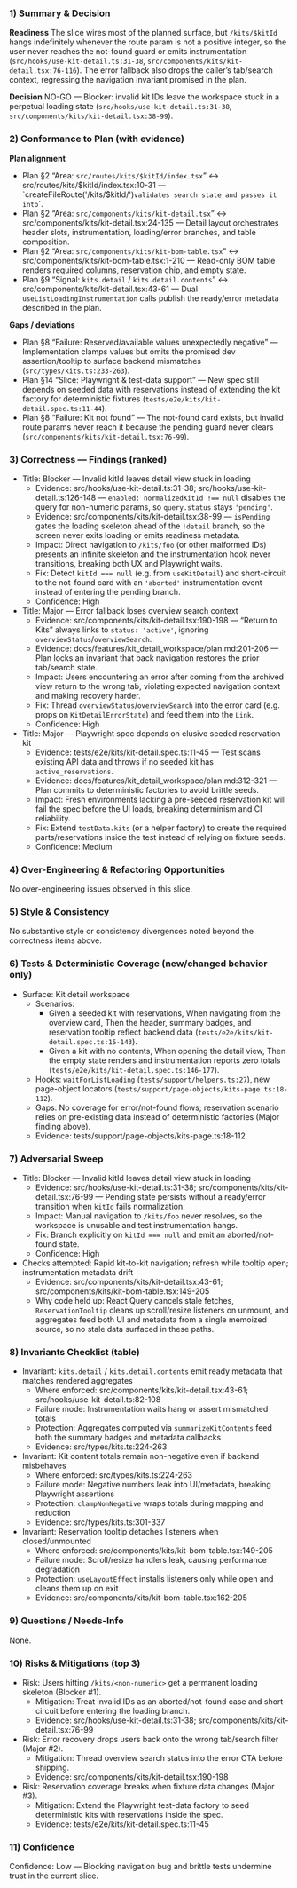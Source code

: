 ### 1) Summary & Decision
**Readiness**
The slice wires most of the planned surface, but `/kits/$kitId` hangs indefinitely whenever the route param is not a positive integer, so the user never reaches the not-found guard or emits instrumentation (`src/hooks/use-kit-detail.ts:31-38`, `src/components/kits/kit-detail.tsx:76-116`). The error fallback also drops the caller’s tab/search context, regressing the navigation invariant promised in the plan.

**Decision**
NO-GO — Blocker: invalid kit IDs leave the workspace stuck in a perpetual loading state (`src/hooks/use-kit-detail.ts:31-38`, `src/components/kits/kit-detail.tsx:38-99`).

### 2) Conformance to Plan (with evidence)
**Plan alignment**
- Plan §2 “Area: `src/routes/kits/$kitId/index.tsx`” ↔ src/routes/kits/$kitId/index.tsx:10-31 — `createFileRoute('/kits/$kitId/')` validates search state and passes it into `<KitDetail />`.
- Plan §2 “Area: `src/components/kits/kit-detail.tsx`” ↔ src/components/kits/kit-detail.tsx:24-135 — Detail layout orchestrates header slots, instrumentation, loading/error branches, and table composition.
- Plan §2 “Area: `src/components/kits/kit-bom-table.tsx`” ↔ src/components/kits/kit-bom-table.tsx:1-210 — Read-only BOM table renders required columns, reservation chip, and empty state.
- Plan §9 “Signal: `kits.detail` / `kits.detail.contents`” ↔ src/components/kits/kit-detail.tsx:43-61 — Dual `useListLoadingInstrumentation` calls publish the ready/error metadata described in the plan.

**Gaps / deviations**
- Plan §8 “Failure: Reserved/available values unexpectedly negative” — Implementation clamps values but omits the promised dev assertion/tooltip to surface backend mismatches (`src/types/kits.ts:233-263`).
- Plan §14 “Slice: Playwright & test-data support” — New spec still depends on seeded data with reservations instead of extending the kit factory for deterministic fixtures (`tests/e2e/kits/kit-detail.spec.ts:11-44`).
- Plan §8 “Failure: Kit not found” — The not-found card exists, but invalid route params never reach it because the pending guard never clears (`src/components/kits/kit-detail.tsx:76-99`).

### 3) Correctness — Findings (ranked)
- Title: Blocker — Invalid kitId leaves detail view stuck in loading
  - Evidence: src/hooks/use-kit-detail.ts:31-38; src/hooks/use-kit-detail.ts:126-148 — `enabled: normalizedKitId !== null` disables the query for non-numeric params, so `query.status` stays `'pending'`.
  - Evidence: src/components/kits/kit-detail.tsx:38-99 — `isPending` gates the loading skeleton ahead of the `!detail` branch, so the screen never exits loading or emits readiness metadata.
  - Impact: Direct navigation to `/kits/foo` (or other malformed IDs) presents an infinite skeleton and the instrumentation hook never transitions, breaking both UX and Playwright waits.
  - Fix: Detect `kitId === null` (e.g. from `useKitDetail`) and short-circuit to the not-found card with an `'aborted'` instrumentation event instead of entering the pending branch.
  - Confidence: High
- Title: Major — Error fallback loses overview search context
  - Evidence: src/components/kits/kit-detail.tsx:190-198 — “Return to Kits” always links to `status: 'active'`, ignoring `overviewStatus`/`overviewSearch`.
  - Evidence: docs/features/kit_detail_workspace/plan.md:201-206 — Plan locks an invariant that back navigation restores the prior tab/search state.
  - Impact: Users encountering an error after coming from the archived view return to the wrong tab, violating expected navigation context and making recovery harder.
  - Fix: Thread `overviewStatus`/`overviewSearch` into the error card (e.g. props on `KitDetailErrorState`) and feed them into the `Link`.
  - Confidence: High
- Title: Major — Playwright spec depends on elusive seeded reservation kit
  - Evidence: tests/e2e/kits/kit-detail.spec.ts:11-45 — Test scans existing API data and throws if no seeded kit has `active_reservations`.
  - Evidence: docs/features/kit_detail_workspace/plan.md:312-321 — Plan commits to deterministic factories to avoid brittle seeds.
  - Impact: Fresh environments lacking a pre-seeded reservation kit will fail the spec before the UI loads, breaking determinism and CI reliability.
  - Fix: Extend `testData.kits` (or a helper factory) to create the required parts/reservations inside the test instead of relying on fixture seeds.
  - Confidence: Medium

### 4) Over-Engineering & Refactoring Opportunities
No over-engineering issues observed in this slice.

### 5) Style & Consistency
No substantive style or consistency divergences noted beyond the correctness items above.

### 6) Tests & Deterministic Coverage (new/changed behavior only)
- Surface: Kit detail workspace
  - Scenarios:
    - Given a seeded kit with reservations, When navigating from the overview card, Then the header, summary badges, and reservation tooltip reflect backend data (`tests/e2e/kits/kit-detail.spec.ts:15-143`).
    - Given a kit with no contents, When opening the detail view, Then the empty state renders and instrumentation reports zero totals (`tests/e2e/kits/kit-detail.spec.ts:146-177`).
  - Hooks: `waitForListLoading` (`tests/support/helpers.ts:27`), new page-object locators (`tests/support/page-objects/kits-page.ts:18-112`).
  - Gaps: No coverage for error/not-found flows; reservation scenario relies on pre-existing data instead of deterministic factories (Major finding above).
  - Evidence: tests/support/page-objects/kits-page.ts:18-112

### 7) Adversarial Sweep
- Title: Blocker — Invalid kitId leaves detail view stuck in loading
  - Evidence: src/hooks/use-kit-detail.ts:31-38; src/components/kits/kit-detail.tsx:76-99 — Pending state persists without a ready/error transition when `kitId` fails normalization.
  - Impact: Manual navigation to `/kits/foo` never resolves, so the workspace is unusable and test instrumentation hangs.
  - Fix: Branch explicitly on `kitId === null` and emit an aborted/not-found state.
  - Confidence: High
- Checks attempted: Rapid kit-to-kit navigation; refresh while tooltip open; instrumentation metadata drift
  - Evidence: src/components/kits/kit-detail.tsx:43-61; src/components/kits/kit-bom-table.tsx:149-205
  - Why code held up: React Query cancels stale fetches, `ReservationTooltip` cleans up scroll/resize listeners on unmount, and aggregates feed both UI and metadata from a single memoized source, so no stale data surfaced in these paths.

### 8) Invariants Checklist (table)
- Invariant: `kits.detail` / `kits.detail.contents` emit ready metadata that matches rendered aggregates
  - Where enforced: src/components/kits/kit-detail.tsx:43-61; src/hooks/use-kit-detail.ts:82-108
  - Failure mode: Instrumentation waits hang or assert mismatched totals
  - Protection: Aggregates computed via `summarizeKitContents` feed both the summary badges and metadata callbacks
  - Evidence: src/types/kits.ts:224-263
- Invariant: Kit content totals remain non-negative even if backend misbehaves
  - Where enforced: src/types/kits.ts:224-263
  - Failure mode: Negative numbers leak into UI/metadata, breaking Playwright assertions
  - Protection: `clampNonNegative` wraps totals during mapping and reduction
  - Evidence: src/types/kits.ts:301-337
- Invariant: Reservation tooltip detaches listeners when closed/unmounted
  - Where enforced: src/components/kits/kit-bom-table.tsx:149-205
  - Failure mode: Scroll/resize handlers leak, causing performance degradation
  - Protection: `useLayoutEffect` installs listeners only while open and cleans them up on exit
  - Evidence: src/components/kits/kit-bom-table.tsx:162-205

### 9) Questions / Needs-Info
None.

### 10) Risks & Mitigations (top 3)
- Risk: Users hitting `/kits/<non-numeric>` get a permanent loading skeleton (Blocker #1).
  - Mitigation: Treat invalid IDs as an aborted/not-found case and short-circuit before entering the loading branch.
  - Evidence: src/hooks/use-kit-detail.ts:31-38; src/components/kits/kit-detail.tsx:76-99
- Risk: Error recovery drops users back onto the wrong tab/search filter (Major #2).
  - Mitigation: Thread overview search status into the error CTA before shipping.
  - Evidence: src/components/kits/kit-detail.tsx:190-198
- Risk: Reservation coverage breaks when fixture data changes (Major #3).
  - Mitigation: Extend the Playwright test-data factory to seed deterministic kits with reservations inside the spec.
  - Evidence: tests/e2e/kits/kit-detail.spec.ts:11-45

### 11) Confidence
Confidence: Low — Blocking navigation bug and brittle tests undermine trust in the current slice.
